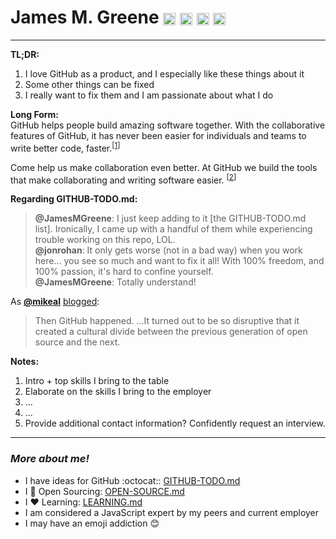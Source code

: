 # James M. Greene [<img class="emoji" title="GitHub" alt=":octocat:" src="https://a248.e.akamai.net/assets.github.com/images/icons/emoji/octocat.png" height="20" width="20" align="absmiddle" />][me/gh] [<img class="emoji" title="Twitter" alt=":bird:" src="https://a248.e.akamai.net/assets.github.com/images/icons/emoji/bird.png" height="20" width="20" align="absmiddle" />][me/t] [<img class="emoji" title="Email" alt=":e-mail:" src="https://a248.e.akamai.net/assets.github.com/images/icons/emoji/e-mail.png" height="20" width="20" align="absmiddle" />][me/email] [<img class="emoji" title="Website" alt=":earth_americas:" src="https://a248.e.akamai.net/assets.github.com/images/icons/emoji/earth_americas.png" height="20" width="20" align="absmiddle" />][me/site]  

---

**TL;DR:**  
 1. I love GitHub as a product, and I especially like these things about it
 2. Some other things can be fixed
 3. I really want to fix them and I am passionate about what I do


**Long Form:**  
GitHub helps people build amazing software together. With the collaborative features of GitHub, it has never been
easier for individuals and teams to write better code, faster.<sup>\[[1][gh/about]\]</sup> 

Come help us make collaboration even better.
At GitHub we build the tools that make collaborating and writing software easier.
<sup>\[[2][gh/jobs]\]</sup>

**Regarding GITHUB-TODO.md:**  
> **@JamesMGreene**: I just keep adding to it [the GITHUB-TODO.md list]. Ironically, I came up with a handful of
> them while experiencing trouble working on this repo, LOL.  
> **@jonrohan**: It only gets worse (not in a bad way) when you work here... you see so much and want to fix it all!
> With 100% freedom, and 100% passion, it's hard to confine yourself.  
> **@JamesMGreene**: Totally understand!  


As [**@mikeal**][mikeal/gh] [blogged][mikeal/generation-gap]:
> Then GitHub happened. ...It turned out to be so disruptive that it created a cultural divide between the previous
> generation of open source and the next.

**Notes:**  
 1. Intro + top skills I bring to the table
 2. Elaborate on the skills I bring to the employer
 3. ...
 4. ...
 5. Provide additional contact information? Confidently request an interview.


---

### _More about me!_
 - I have ideas for GitHub :octocat:: [GITHUB-TODO.md][cover-letter/github-todo]
 - I :gift_heart: Open Sourcing: [OPEN-SOURCE.md][cover-letter/open-source]
 - I :heart: Learning: [LEARNING.md][cover-letter/learning]
 - I am considered a JavaScript expert by my peers and current employer
 - I may have an emoji addiction :blush:


[me/gh]: http://github.com/JamesMGreene
[me/t]: http://twitter.com/_JamesMGreene
[me/email]: mailto:james.m.greene@gmail.com
[me/site]: http://jamesgreene.net/
[gh/about]: https://github.com/about
[gh/jobs]: https://github.com/about/jobs
[mikeal/gh]: https://github.com/mikeal
[mikeal/generation-gap]: http://www.futurealoof.com/posts/generation-gap.html
[cover-letter/github-todo]: GITHUB-TODO.md
[cover-letter/open-source]: OPEN-SOURCE.md
[cover-letter/learning]: LEARNING.md
